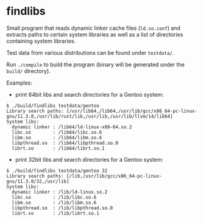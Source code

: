 # findlibs

Small program that reads dynamic linker cache files (`ld.so.conf`) and extracts paths to certain system libraries as well as a list of directories containing system libraries.

Test data from various distributions can be found under `testdata/`.

Run `./compile` to build the program (binary will be generated under the `build/` directory).

Examples:
* print 64bit libs and search directories for a Gentoo system:
```
$ ./build/findlibs testdata/gentoo
Library search paths: [/usr/lib64,/lib64,/usr/lib/gcc/x86_64-pc-linux-gnu/11.3.0,/usr/lib/rust/lib,/usr/lib,/usr/lib/llvm/14/lib64]
System libs:
  dynamic linker : /lib64/ld-linux-x86-64.so.2
  libc.so        : /lib64/libc.so.6
  libm.so        : /lib64/libm.so.6
  libpthread.so  : /lib64/libpthread.so.0
  librt.so       : /lib64/librt.so.1
```
* print 32bit libs and search directories for a Gentoo system:
```
$ ./build/findlibs testdata/gentoo 32
Library search paths: [/lib,/usr/lib/gcc/x86_64-pc-linux-gnu/11.3.0/32,/usr/lib]
System libs:
  dynamic linker : /lib/ld-linux.so.2
  libc.so        : /lib/libc.so.6
  libm.so        : /lib/libm.so.6
  libpthread.so  : /lib/libpthread.so.0
  librt.so       : /lib/librt.so.1
```
